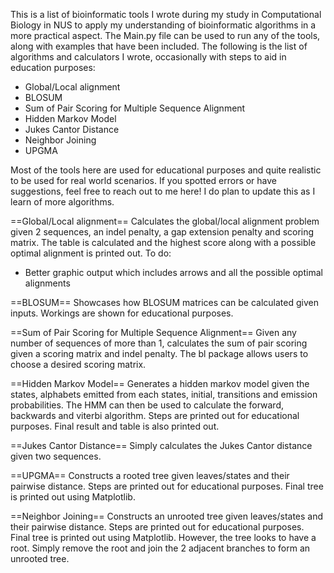 This is a list of bioinformatic tools I wrote during my study in Computational Biology in NUS to apply my understanding of bioinformatic algorithms in a more practical aspect.
The Main.py file can be used to run any of the tools, along with examples that have been included. 
The following is the list of algorithms and calculators I wrote, occasionally with steps to aid in education purposes:
  * Global/Local alignment
  * BLOSUM
  * Sum of Pair Scoring for Multiple Sequence Alignment
  * Hidden Markov Model
  * Jukes Cantor Distance
  * Neighbor Joining
  * UPGMA
  
Most of the tools here are used for educational purposes and quite realistic to be used for real world scenarios.
If you spotted errors or have suggestions, feel free to reach out to me here! I do plan to update this as I learn of more algorithms.

==Global/Local alignment==
Calculates the global/local alignment problem given 2 sequences, an indel penalty, a gap extension penalty and scoring matrix.
The table is calculated and the highest score along with a possible optimal alignment is printed out.
To do:
  * Better graphic output which includes arrows and all the possible optimal alignments
  
==BLOSUM==
Showcases how BLOSUM matrices can be calculated given inputs. Workings are shown for educational purposes.

==Sum of Pair Scoring for Multiple Sequence Alignment==
Given any number of sequences of more than 1, calculates the sum of pair scoring given a scoring matrix and indel penalty. 
The bl package allows users to choose a desired scoring matrix.

==Hidden Markov Model==
Generates a hidden markov model given the states, alphabets emitted from each states, initial, transitions and emission probabilities.
The HMM can then be used to calculate the forward, backwards and viterbi algorithm.
Steps are printed out for educational purposes.
Final result and table is also printed out.

==Jukes Cantor Distance==
Simply calculates the Jukes Cantor distance given two sequences.

==UPGMA==
Constructs a rooted tree given leaves/states and their pairwise distance.
Steps are printed out for educational purposes.
Final tree is printed out using Matplotlib.

==Neighbor Joining==
Constructs an unrooted tree given leaves/states and their pairwise distance.
Steps are printed out for educational purposes.
Final tree is printed out using Matplotlib. However, the tree looks to have a root. Simply remove the root and join the 2 adjacent branches to form an unrooted tree.








